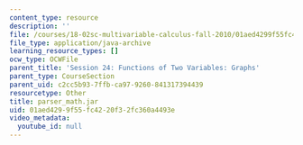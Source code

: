 ```yaml
---
content_type: resource
description: ''
file: /courses/18-02sc-multivariable-calculus-fall-2010/01aed4299f55fc4220f32fc360a4493e_parser_math.jar
file_type: application/java-archive
learning_resource_types: []
ocw_type: OCWFile
parent_title: 'Session 24: Functions of Two Variables: Graphs'
parent_type: CourseSection
parent_uid: c2cc5b93-7ffb-ca97-9260-841317394439
resourcetype: Other
title: parser_math.jar
uid: 01aed429-9f55-fc42-20f3-2fc360a4493e
video_metadata:
  youtube_id: null
---
```

